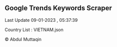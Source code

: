 

## Google Trends Keywords Scraper 
 
Last Update 09-01-2023 , 05:37:39

Country List :
VIETNAM.json



© Abdul Muttaqin 
